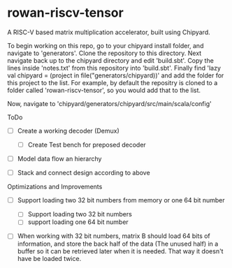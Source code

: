 # rowan-riscv-tensor
A RISC-V based matrix multiplication accelerator, built using Chipyard.

To begin working on this repo, go to your chipyard install folder, and navigate to 'generators'. Clone the repository to this directory. Next navigate back up to the chipyard directory and edit 'build.sbt'. Copy the lines inside 'notes.txt' from this repository into 'build.sbt'. Finally find 'lazy val chipyard = (project in file("generators/chipyard))' and add the folder for this project to the list. For example, by default the repositry is cloned to a folder called 'rowan-riscv-tensor', so you would add that to the list.

Now, navigate to 'chipyard/generators/chipyard/src/main/scala/config'

ToDo
- [ ] Create a working decoder (Demux)
  - [ ] Create Test bench for preposed decoder
- [ ] Model data flow an hierarchy
- [ ] Stack and connect design according to above


Optimizations and Improvements
- [ ] Support loading two 32 bit numbers from memory or one 64 bit number
  - [ ] Support loading two 32 bit numbers
  - [ ] support loading one 64 bit number
- [ ] When working with 32 bit numbers, matrix B should load 64 bits of information, and store the back half of the data (The unused half) in a buffer so it can be retrieved later when it is needed. That way it doesn't have be loaded twice.

